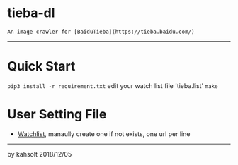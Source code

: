 # tieba-dl

    An image crawler for [BaiduTieba](https://tieba.baidu.com/)

----

# Quick Start
  `pip3 install -r requirement.txt`
  edit your watch list file 'tieba.list'
  `make`

# User Setting File
  - [Watchlist](/tieba.list), manaully create one if not exists, one url per line

----
   
by kahsolt
2018/12/05
